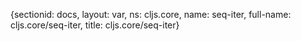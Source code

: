 {sectionid: docs, layout: var, ns: cljs.core, name: seq-iter, full-name: cljs.core/seq-iter,
  title: cljs.core/seq-iter}
